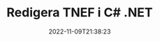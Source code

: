---
############################# Static ############################
layout: "auto-gen-editor"
date: 2022-11-09T21:38:23
draft: false
otherformats: doc docx docm dotx xls xlsx xlsm ppt pptx pptm mobi epub html mhtml txt xml eml emlx mbox msg

############################# Head ############################
head_title: "TNEF Editor — Redigera TNEF i C# .NET"
head_description: "Hur redigerar man TNEF i C# .NET med några rader kod? Använd API:er för bearbetning av GroupDocs-dokument för att redigera, uppdatera och spara över 30 filformat."

############################# Header ############################
title: "Redigera TNEF i C# .NET"
description: "Effektiv och robust TNEF-redigering med hjälp av GroupDocs.Editor på serversidan för C# .NET API:er, utan användning av någon programvara som Microsoft eller Open Office."
bg_image: "https://cms.admin.containerize.com/templates/aspose/App_Themes/V3/images/bg/header1.png"
bg_overlay: false
button:
    enable: true
    icon: "fas fa-arrow-down"
    label: "Ladda ner gratis provversion"
    link: "https://downloads.groupdocs.com/editor/net"

############################# SubMenu ############################
submenu:
    enable: true

    left:
        img_alt: "GroupDocs.Editor for .NET"
        image: "https://cms.admin.containerize.com/templates/groupdocs/images/product-logos/90x90-noborder/groupdocs-editor-net.png"
        product: "GroupDocs.Editor"
        platform: ".NET"

    middle:
        button:

            # button loop
            - link: "https://apireference.groupdocs.com/editor/net"
              text: "API-referens"

            # button loop
            - link: "https://github.com/groupdocs-editor"
              text: "Kodexempel"

            # button loop
            - link: "https://products.groupdocs.app/editor/family"
              text: "Livedemos"

            # button loop
            - link: "https://purchase.groupdocs.com/pricing/editor/net"
              text: "Prissättning"

    right:
        link_download: "https://downloads.groupdocs.com/editor"
        link_learn: "https://docs.groupdocs.com/editor/net"
        link_buy: "https://purchase.groupdocs.com"

############################# About ############################
about:
    enable: true
    title: "Om GroupDocs.Editor for .NET API"
    content: |
        [GroupDocs.Editor for .NET](/sv/editor/net/) API är ett rätt val för att redigera Microsoft Word, Excel, PowerPoint, Open Office-dokument och presentationer. GroupDocs.Editor är ett fristående API som är lämpligt för serversidan och back-end-system där hög prestanda krävs. Det beror inte på någon programvara som Microsoft eller Open Office.

############################# Steps ############################
steps:
    enable: true
    title_left: "Steg för att redigera TNEF i C#"
    content_left: |
        [GroupDocs.Editor for .NET](/sv/editor/net/) tillhandahåller ett enkelt och okomplicerat sätt för utvecklare att redigera TNEF-filerna med några rader kod.
        * Skapa en instans av klassen "Editor" med obligatorisk sökväg eller byteström och ladda TNEF-filen
        * Skapa och ställ in klassinstansen `EmailEditOptions` för filformatet TNEF
        * Anropa `Editor.Edit()`-metoden och skaffa TNEF-dokument i HTML-format som lätt kan redigeras med vilken WYSIWYG-redigerare som helst.
        * Anropa `Editor.Save()`-metoden och spara den redigerade TNEF-filen med klassen `EmailSaveOptions`

        
    title_right: "Systemkrav"
    content_right: |
        En grundläggande dokumentredigering med GroupDocs.Editor for .NET API:er kan göras genom att implementera några enkla steg. Våra API:er stöds på alla större plattformar och operativsystem. Innan du kör koden nedan, se till att du har följande förutsättningar installerade på ditt system.

        * Operativsystem: Microsoft Windows, Linux, MacOS
        * Utvecklingsmiljöer: Microsoft Visual Studio, Xamarin, MonoDevelop
        * Ramar: .NET Framework, .NET Standard, .NET Core, Mono
        * Hämta den senaste versionen av GroupDocs.Editor for .NET nedladdad från [NuGet](https://www.nuget.org/packages/groupdocs.editor)
        
    code: |        
        ```csharp
        // Load the TNEF file into Editor
        Editor editor = new Editor("source.tnef");

        // Create and adjust the edit options
        EmailEditOptions editOptions = new EmailEditOptions();
        
        // Open input TNEF document for edit — obtain an intermediate document, that can be edited
        EditableDocument beforeEdit = editor.Edit(editOptions);

        // Grab TNEF document content and associated resources from editable document
        string content = beforeEdit.GetEmbeddedHtml();

        // Send the content to WYSIWYG-editor, edit it there, and send edited content back to the server-side
        // This step simulates a such operation
        string updatedContent = content.Replace("project", "Edited project");

        // Grab edited content and resources from WYSIWYG-editor and create a new EditableDocument instance from it
        EditableDocument afterEdit = EditableDocument.FromMarkup(updatedContent, null);

        // Create a save options
        EmailSaveOptions saveOptions = new EmailSaveOptions();

        // Save edited TNEF document to the file
        editor.Save(afterEdit, "edited.tnef", saveOptions);
        ```
        
############################# Demos ############################
demos:
    enable: true
    title: "TNEF Editor Live Demos"
    content: |
        Redigera TNEF just nu genom att besöka webbplatsen [GroupDocs.Editor Live Demos](https://products.groupdocs.app/editor/family).
        Livedemon har följande fördelar
        
############################# More Formats ############################
more_formats:
    enable: true
    title: "Andra redigerare som stöds"
    content: |
        Du kan även redigera andra filformat. Se hela listan nedan.


############################# Back to top ###############################
back_to_top:
    enable: true
---